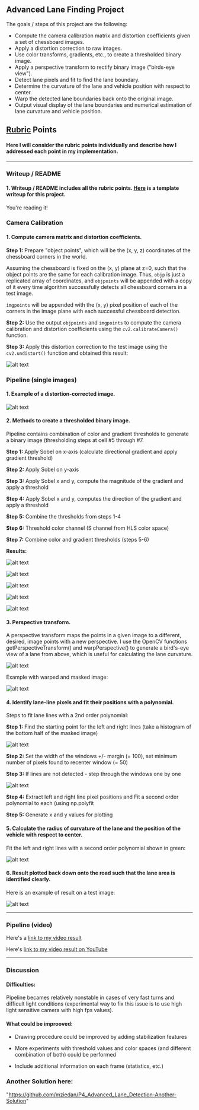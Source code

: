 ## **Advanced Lane Finding Project**

The goals / steps of this project are the following:

* Compute the camera calibration matrix and distortion coefficients given a set of chessboard images.
* Apply a distortion correction to raw images.
* Use color transforms, gradients, etc., to create a thresholded binary image.
* Apply a perspective transform to rectify binary image ("birds-eye view").
* Detect lane pixels and fit to find the lane boundary.
* Determine the curvature of the lane and vehicle position with respect to center.
* Warp the detected lane boundaries back onto the original image.
* Output visual display of the lane boundaries and numerical estimation of lane curvature and vehicle position.

[image1]: ./output_images/image1.png "Undistorted"
[image2]: ./output_images/image2.png "Undistorted (pipeline)"
[image3]: ./output_images/image3.png "Original and Sobel on x-axis"
[image4]: ./output_images/image4.png "Sobel on y-axis and Thresholded Magnitude"
[image5]: ./output_images/image5.png "Direction of gradient and Combined thresholds"
[image6]: ./output_images/image6.png "Undistorted and S-threshold"
[image7]: ./output_images/image7.png "Undistorted and Final thresholded"
[image8]: ./output_images/image8.png "Warp calibration"
[image9]: ./output_images/image9.png "Warp test"
[image10]: ./output_images/image10.png "Histogram"
[image11]: ./output_images/image11.png "Sliding windows"
[image12]: ./output_images/image12.png "Fit visual"
[image13]: ./output_images/image13.png "Output"
[video14]: ./project_video.mp4 "Video"

## [Rubric](https://review.udacity.com/#!/rubrics/571/view) Points

#### Here I will consider the rubric points individually and describe how I addressed each point in my implementation.  

---

### Writeup / README

#### 1. Writeup / README includes all the rubric points.  [Here](https://github.com/udacity/CarND-Advanced-Lane-Lines/blob/master/writeup_template.md) is a template writeup for this project.  

You're reading it!

### Camera Calibration

#### 1. Compute camera matrix and distortion coefficients.

**Step 1:** Prepare "object points", which will be the (x, y, z) coordinates of the chessboard corners in the world. 

Assuming the chessboard is fixed on the (x, y) plane at z=0, such that the object points are the same for each calibration image.  Thus, `objp` is just a replicated array of coordinates, and `objpoints` will be appended with a copy of it every time algorithm successfully detects all chessboard corners in a test image.

`imgpoints` will be appended with the (x, y) pixel position of each of the corners in the image plane with each successful chessboard detection.  

**Step 2:** Use the output `objpoints` and `imgpoints` to compute the camera calibration and distortion coefficients using the `cv2.calibrateCamera()` function.

**Step 3:** Apply this distortion correction to the test image using the `cv2.undistort()` function and obtained this result: 

![alt text][image1]

### Pipeline (single images)

#### 1. Example of a distortion-corrected image.

![alt text][image2]

#### 2. Methods to create a thresholded binary image.

Pipeline contains combination of color and gradient thresholds to generate a binary image (thresholding steps at cell #5 through #7.

**Step 1:** Apply Sobel on x-axis (calculate directional gradient and apply gradient threshold)

**Step 2:** Apply Sobel on y-axis

**Step 3:** Apply Sobel x and y, compute the magnitude of the gradient and apply a threshold

**Step 4:** Apply Sobel x and y, computes the direction of the gradient and apply a threshold

**Step 5:** Combine the thresholds from steps 1-4

**Step 6:** Threshold color channel (S channel from HLS color space)

**Step 7:** Combine color and gradient thresholds (steps 5-6)

**Results:**

![alt text][image3]

![alt text][image4]

![alt text][image5]

![alt text][image6]

![alt text][image7]

#### 3. Perspective transform.

A perspective transform maps the points in a given image to a different, desired, image points with a new perspective. I use the OpenCV functions getPerspectiveTransform() and warpPerspective() to generate a bird's-eye view of a lane from above, which is useful for calculating the lane curvature.

![alt text][image8]

Example with warped and masked image:

![alt text][image9]

#### 4. Identify lane-line pixels and fit their positions with a polynomial.

Steps to fit lane lines with a 2nd order polynomial:

**Step 1:** Find the starting point for the left and right lines (take a histogram of the bottom half of the masked image)

![alt text][image10]

**Step 2:** Set the width of the windows +/- margin (= 100), set minimum number of pixels found to recenter window (= 50)

**Step 3:** If lines are not detected - step through the windows one by one

![alt text][image11]

**Step 4:** Extract left and right line pixel positions and Fit a second order polynomial to each (using np.polyfit

**Step 5:** Generate x and y values for plotting

#### 5. Calculate the radius of curvature of the lane and the position of the vehicle with respect to center.

Fit the left and right lines with a second order polynomial shown in green:

![alt text][image12]

#### 6. Result plotted back down onto the road such that the lane area is identified clearly.


Here is an example of result on a test image:

![alt text][image13]

---

### Pipeline (video)

Here's a [link to my video result](./project_output.mp4)

Here's [link to my video result on YouTube](https://www.youtube.com/watch?v=AVRK_7IG318)

---

### Discussion

#### Difficulties:

Pipeline becames relatively nonstable in cases of very fast turns and difficult light conditions (experimental way to fix this issue is to use high light sensitive camera with high fps values).

#### What could be improoved:

- Drawing procedure could be improved by adding stabilization features

- More experiments with threshold values and color spaces (and different combination of both) could be performed

- Include additional information on each frame (statistics, etc.)


### Another Solution here:
"https://github.com/mziedan/P4_Advanced_Lane_Detection-Another-Solution"
